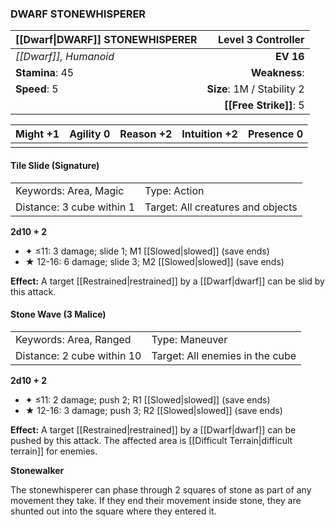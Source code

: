 ### DWARF STONEWHISPERER

| [[Dwarf\|DWARF]] STONEWHISPERER |     **Level 3 Controller** |
| :------------------------------ | -------------------------: |
| *[[Dwarf]], Humanoid*           |                  **EV 16** |
| **Stamina**: 45                 |              **Weakness**: |
| **Speed**: 5                    | **Size**: 1M / Stability 2 |
|                                 |     **[[Free Strike]]**: 5 |

| **Might** +1 | **Agility** 0 | **Reason** +2 | **Intuition** +2 | **Presence** 0 |
| ------------ | ------------- | ------------- | ---------------- | -------------- |
|              |               |               |                  |                |

#### Tile Slide (Signature)

|                           |                                   |
| :------------------------ | :-------------------------------- |
| Keywords: Area, Magic     | Type: Action                      |
| Distance: 3 cube within 1 | Target: All creatures and objects |

**2d10 + 2**

- ✦ ≤11: 3 damage; slide 1; M1 [[Slowed|slowed]] (save ends)
- ★ 12-16: 6 damage; slide 3; M2 [[Slowed|slowed]] (save ends)

**Effect:** A target [[Restrained|restrained]] by a [[Dwarf|dwarf]] can be slid by this attack.

#### Stone Wave (3 Malice)

|                            |                                 |
| :------------------------- | :------------------------------ |
| Keywords: Area, Ranged     | Type: Maneuver                  |
| Distance: 2 cube within 10 | Target: All enemies in the cube |

**2d10 + 2**

- ✦ ≤11: 2 damage; push 2; R1 [[Slowed|slowed]] (save ends)
- ★ 12-16: 3 damage; push 3; R2 [[Slowed|slowed]] (save ends)

**Effect:** A target [[Restrained|restrained]] by a [[Dwarf|dwarf]] can be pushed by this attack. The affected area is [[Difficult Terrain|difficult terrain]] for enemies.

**Stonewalker**

The stonewhisperer can phase through 2 squares of stone as part of any movement they take. If they end their movement inside stone, they are shunted out into the square where they entered it.
